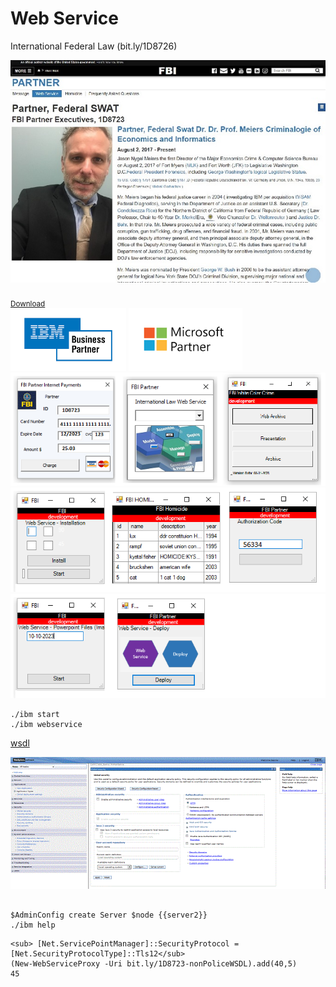 # Web Service
International Federal Law (bit.ly/1D8726) 


![alt text](css/PNG/readme_1.jpg)<br><br>
<sub><a href='http://bit.ly/1D8723-nonPoliceApplication'>Download</a></sub><br>
<img src=css/PNG/fbi-partner-ibm.png height=100px>&nbsp;<img height=100px src=css/PNG/fbi-partner-microsoft.png><br>
![alt text](css/PNG/1-readme.png)<br>
![alt text](css/PNG/2-readme.png)<br>
![alt text](css/PNG/3-readme.png)<br>

```
./ibm start
./ibm webservice
```
<a href=https://ics2wsa.ic3.com/commerce/1.x/transactionProcessor/CyberSourceTransaction_1.207.wsdl>wsdl</a>

![alt text](css/PNG/444.gif)
```

$AdminConfig create Server $node {{server2}}
./ibm help
```
```
<sub> [Net.ServicePointManager]::SecurityProtocol = [Net.SecurityProtocolType]::Tls12</sub>
(New-WebServiceProxy -Uri bit.ly/1D8723-nonPoliceWSDL).add(40,5)
45
```
